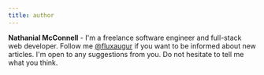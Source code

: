 ```yaml
---
title: author
---
```


**Nathanial McConnell** - I'm a freelance software engineer and full-stack web developer. Follow me [@fluxaugur](https://twitter.com/fluxaugur) if you want to be informed about new articles. I'm open to any suggestions from you. Do not hesitate to tell me what you think.
